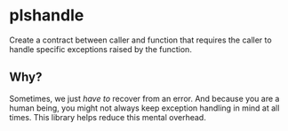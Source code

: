 # plshandle
Create a contract between caller and function that requires the caller to handle specific
exceptions raised by the function.

## Why?
Sometimes, we just _have to_ recover from an error. And because you are a human being, you might not
always keep exception handling in mind at all times. This library helps reduce this mental overhead.
